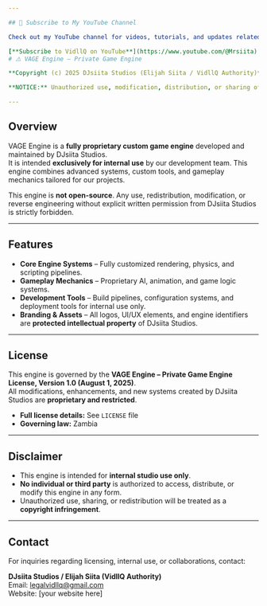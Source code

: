 ```yaml
---

## 🎥 Subscribe to My YouTube Channel

Check out my YouTube channel for videos, tutorials, and updates related to game development and VAGE Engine:

[**Subscribe to VidllQ on YouTube**](https://www.youtube.com/@Mrsiita).
# ⚠️ VAGE Engine – Private Game Engine

**Copyright (c) 2025 DJsiita Studios (Elijah Siita / VidllQ Authority)**  

**NOTICE:** Unauthorized use, modification, distribution, or sharing of this engine, its source code, assets, or branding is strictly prohibited and may result in legal action under Zambian copyright law.

---
```


## Overview

VAGE Engine is a **fully proprietary custom game engine** developed and maintained by DJsiita Studios.  
It is intended **exclusively for internal use** by our development team. This engine combines advanced systems, custom tools, and gameplay mechanics tailored for our projects.  

This engine is **not open-source**. Any use, redistribution, modification, or reverse engineering without explicit written permission from DJsiita Studios is strictly forbidden.

---

## Features

- **Core Engine Systems** – Fully customized rendering, physics, and scripting pipelines.  
- **Gameplay Mechanics** – Proprietary AI, animation, and game logic systems.  
- **Development Tools** – Build pipelines, configuration systems, and deployment tools for internal use only.  
- **Branding & Assets** – All logos, UI/UX elements, and engine identifiers are **protected intellectual property** of DJsiita Studios.  

---

## License

This engine is governed by the **VAGE Engine – Private Game Engine License, Version 1.0 (August 1, 2025)**.  
All modifications, enhancements, and new systems created by DJsiita Studios are **proprietary and restricted**.  

- **Full license details:** See `LICENSE` file  
- **Governing law:** Zambia  

---

## Disclaimer

- This engine is intended for **internal studio use only**.  
- **No individual or third party** is authorized to access, distribute, or modify this engine in any form.  
- Unauthorized use, sharing, or redistribution will be treated as a **copyright infringement**.  

---

## Contact

For inquiries regarding licensing, internal use, or collaborations, contact:

**DJsiita Studios / Elijah Siita (VidllQ Authority)**  
Email: legalvidllq@gmail.com  
Website: [your website here]

